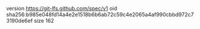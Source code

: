 version https://git-lfs.github.com/spec/v1
oid sha256:b985e048fd14a4e2e1518b6b6ab72c59c4e2065a4af990cbbd972c73190de6ef
size 162
